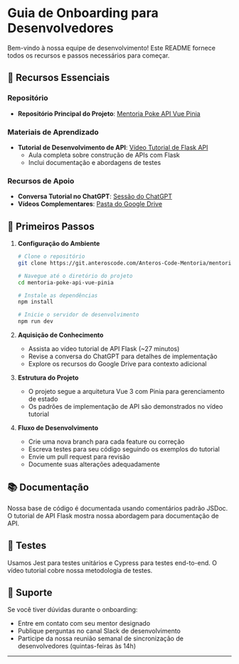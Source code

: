 # Guia de Onboarding para Desenvolvedores

Bem-vindo à nossa equipe de desenvolvimento! Este README fornece todos os recursos e passos necessários para começar.

## 🔑 Recursos Essenciais

### Repositório
- **Repositório Principal do Projeto**: [Mentoria Poke API Vue Pinia](https://git.anteroscode.com/Anteros-Code-Mentoria/mentoria-poke-api-vue-pinia)

### Materiais de Aprendizado
- **Tutorial de Desenvolvimento de API**: [Vídeo Tutorial de Flask API](https://www.youtube.com/watch?v=4DFrzPTif2E&t=1663s)
  - Aula completa sobre construção de APIs com Flask
  - Inclui documentação e abordagens de testes

### Recursos de Apoio
- **Conversa Tutorial no ChatGPT**: [Sessão do ChatGPT](https://chatgpt.com/share/67c8fd9d-c694-8012-b5f2-18f51e99d4f9)
- **Vídeos Complementares**: [Pasta do Google Drive](https://drive.google.com/drive/folders/1Pbh3fjjDCkrf-NQL23YmO-pMU_NB0wQJ?usp=drive_link)

## 🚀 Primeiros Passos

1. **Configuração do Ambiente**
   ```bash
   # Clone o repositório
   git clone https://git.anteroscode.com/Anteros-Code-Mentoria/mentoria-poke-api-vue-pinia.git
   
   # Navegue até o diretório do projeto
   cd mentoria-poke-api-vue-pinia
   
   # Instale as dependências
   npm install
   
   # Inicie o servidor de desenvolvimento
   npm run dev
   ```

2. **Aquisição de Conhecimento**
   - Assista ao vídeo tutorial de API Flask (~27 minutos)
   - Revise a conversa do ChatGPT para detalhes de implementação
   - Explore os recursos do Google Drive para contexto adicional

3. **Estrutura do Projeto**
   - O projeto segue a arquitetura Vue 3 com Pinia para gerenciamento de estado
   - Os padrões de implementação de API são demonstrados no vídeo tutorial

4. **Fluxo de Desenvolvimento**
   - Crie uma nova branch para cada feature ou correção
   - Escreva testes para seu código seguindo os exemplos do tutorial
   - Envie um pull request para revisão
   - Documente suas alterações adequadamente

## 📚 Documentação

Nossa base de código é documentada usando comentários padrão JSDoc. O tutorial de API Flask mostra nossa abordagem para documentação de API.

## 🧪 Testes

Usamos Jest para testes unitários e Cypress para testes end-to-end. O vídeo tutorial cobre nossa metodologia de testes.

## 💬 Suporte

Se você tiver dúvidas durante o onboarding:
- Entre em contato com seu mentor designado
- Publique perguntas no canal Slack de desenvolvimento
- Participe da nossa reunião semanal de sincronização de desenvolvedores (quintas-feiras às 14h)

---
